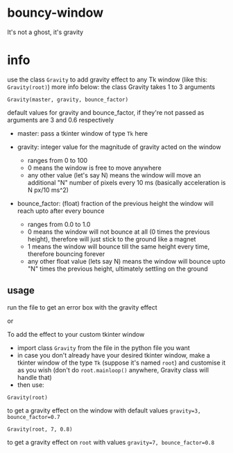 # bouncy-window
It's not a ghost, it's gravity

# info
use the class `Gravity` to add gravity effect to any Tk window (like this: `Gravity(root)`) more info below:
the class Gravity takes 1 to 3 arguments
```
Gravity(master, gravity, bounce_factor)
```
default values for gravity and bounce_factor, if they're not passed as arguments are 3 and 0.6 respectively

- master: pass a tkinter window of type `Tk` here

- gravity: integer value for the magnitude of gravity acted on the window 
  - ranges from 0 to 100
  - 0 means the window is free to move anywhere
  - any other value (let's say N) means the window will move an additional "N" number of pixels every 10 ms (basically acceleration is N px/10 ms^2)

- bounce_factor: (float) fraction of the previous height the window will reach upto after every bounce
  - ranges from 0.0 to 1.0
  - 0 means the window will not bounce at all (0 times the previous height), therefore will just stick to the ground like a magnet
  - 1 means the window will bounce till the same height every time, therefore bouncing forever
  - any other float value (lets say N) means the window will bounce upto "N" times the previous height, ultimately settling on the ground

## usage
run the file to get an error box with the gravity effect

or

To add the effect to your custom tkinter window

- import class `Gravity` from the file in the python file you want
- in case you don't already have your desired tkinter window, make a tkinter window of the type `Tk` (suppose it's named `root`) and customise it as you wish (don't do `root.mainloop()` anywhere, Gravity class will handle that)
- then use:
```
Gravity(root)
```
to get a gravity effect on the window with default values `gravity=3, bounce_factor=0.7`

```
Gravity(root, 7, 0.8)
```
to get a gravity effect on `root` with values `gravity=7, bounce_factor=0.8`
